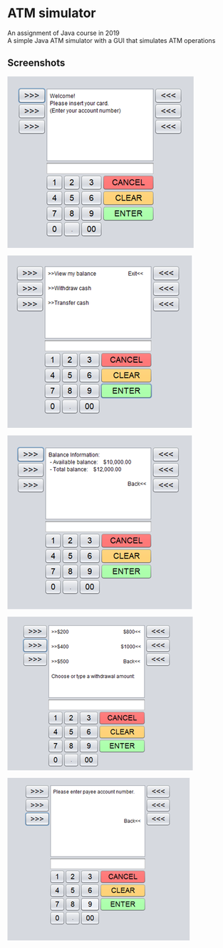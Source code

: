 # ATM simulator
An assignment of Java course in 2019\
A simple Java ATM simulator with a GUI that simulates ATM operations

## Screenshots
![image](https://github.com/sky92i/ATM-simulator/blob/main/img/img1.png)

![image](https://github.com/sky92i/ATM-simulator/blob/main/img/img2.png)

![image](https://github.com/sky92i/ATM-simulator/blob/main/img/img3.png)

![image](https://github.com/sky92i/ATM-simulator/blob/main/img/img4.png)

![image](https://github.com/sky92i/ATM-simulator/blob/main/img/img5.png)
